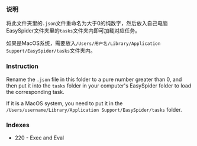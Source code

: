 ### 说明

将此文件夹里的`.json`文件重命名为大于0的纯数字，然后放入自己电脑EasySpider文件夹里的`tasks`文件夹内即可加载对应任务。

如果是MacOS系统，需要放入`/Users/用户名/Library/Application Support/EasySpider/tasks`文件夹内。

### Instruction

Rename the `.json` file in this folder to a pure number greater than 0, and then put it into the `tasks` folder in your computer's EasySpider folder to load the corresponding task.

If it is a MacOS system, you need to put it in the `/Users/username/Library/Application Support/EasySpider/tasks` folder.

### Indexes

- 220 - Exec and Eval
